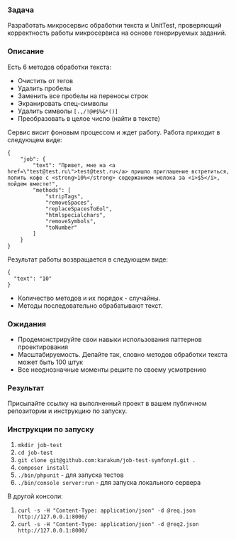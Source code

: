 
### Задача

Разработать микросервис обработки текста и UnitTest, проверяющий корректность работы микросервиса на основе генерируемых заданий.

### Описание

Есть 6 методов обработки текста:

- Очистить от тегов
- Удалить пробелы
- Заменить все пробелы на переносы строк
- Экранировать спец-символы
- Удалить символы `[.,/!@#$%&*()]`
- Преобразовать в целое число (найти в тексте)

Сервис висит фоновым процессом и ждет работу.
Работа приходит в следующем виде:

```
{
    "job": {
        "text": "Привет, мне на <a href=\"test@test.ru\">test@test.ru</a> пришло приглашение встретиться, попить кофе с <strong>10%</strong> содержанием молока за <i>$5</i>, пойдем вместе!",
        "methods": [
            "stripTags",
            "removeSpaces",
            "replaceSpacesToEol",
            "htmlspecialchars",
            "removeSymbols",
            "toNumber"
        ]
    }
}
```

Результат работы возвращается в следующем виде:

```
{
  "text": "10"
}
```


- Количество методов и их порядок - случайны.
- Методы последовательно обрабатывают текст.

### Ожидания

- Продемонстрируйте свои навыки использования паттернов проектирования
- Масштабируемость. Делайте так, словно методов обработки текста может быть 100 штук
- Все неоднозначные моменты решите по своему усмотрению

### Результат

Присылайте ссылку на выполненный проект в вашем публичном репозитории и инструкцию по запуску.

### Инструкции по запуску

1. `mkdir job-test`
1. `cd job-test`
1. `git clone git@github.com:karakum/job-test-symfony4.git .`
1. `composer install`
1. `./bin/phpunit` - для запуска тестов
1. `./bin/console server:run` - для запуска локального сервера

В другой консоли:

1. `curl -s -H "Content-Type: application/json" -d @req.json http://127.0.0.1:8000/`
1. `curl -s -H "Content-Type: application/json" -d @req2.json http://127.0.0.1:8000/`
